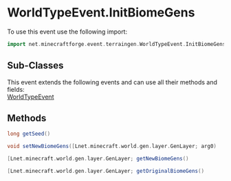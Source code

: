 # WorldTypeEvent.InitBiomeGens

To use this event use the following import:
```groovy
import net.minecraftforge.event.terraingen.WorldTypeEvent.InitBiomeGens
```

## Sub-Classes
This event extends the following events and can use all their methods and fields: <br>
[WorldTypeEvent](world_type_event.md)

## Methods
```groovy
long getSeed()
```

```groovy
void setNewBiomeGens([Lnet.minecraft.world.gen.layer.GenLayer; arg0)
```

```groovy
[Lnet.minecraft.world.gen.layer.GenLayer; getNewBiomeGens()
```

```groovy
[Lnet.minecraft.world.gen.layer.GenLayer; getOriginalBiomeGens()
```

